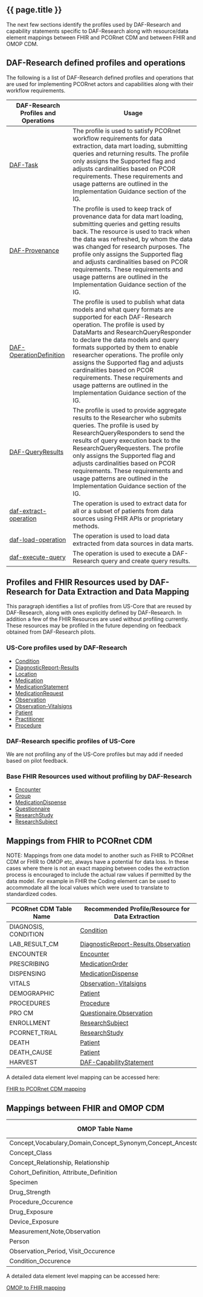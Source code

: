 ## {{ page.title }}

The next few sections identify the profiles used by DAF-Research and capability statements specific to DAF-Research along with resource/data element mappings between FHIR and PCORnet CDM and between FHIR and OMOP CDM.


## DAF-Research defined profiles and operations
The following is a list of DAF-Research defined profiles and operations that are used for implementing PCORnet actors and capabilities along with their workflow requirements.

|DAF-Research Profiles and Operations           |Usage|
|--------------------------------------------|------------------------------------------------------|
|[DAF-Task]|The profile is used to satisfy PCORnet workflow requirements for data extraction, data mart loading, submitting queries and returning results. The profile only assigns the Supported flag and adjusts cardinalities based on PCOR requirements. These requirements and usage patterns are outlined in the Implementation Guidance section of the IG.|
|[DAF-Provenance]|The profile is used to keep track of provenance data for data mart loading, submitting queries and getting results back. The resource is used to track when the data was refreshed, by whom the data was changed for research purposes. The profile only assigns the Supported flag and adjusts cardinalities based on PCOR requirements. These requirements and usage patterns are outlined in the Implementation Guidance section of the IG.|
|[DAF-OperationDefinition]|The profile is used to publish what data models and what query formats are supported for each DAF-Research operation. The profile is used by DataMarts and ResearchQueryResponder to declare the data models and query formats supported by them to enable researcher operations. The profile only assigns the Supported flag and adjusts cardinalities based on PCOR requirements. These requirements and usage patterns are outlined in the Implementation Guidance section of the IG.|
|[DAF-QueryResults]|The profile is used to provide aggregate results to the Researcher who submits queries. The profile is used by ResearchQueryResponders to send the results of query execution back to the ResearchQueryRequesters. The profile only assigns the Supported flag and adjusts cardinalities based on PCOR requirements. These requirements and usage patterns are outlined in the Implementation Guidance section of the IG.|
|[daf-extract-operation]|The operation is used to extract data for all or a subset of patients from data sources using FHIR APIs or proprietary methods.|
|[daf-load-operation]|The operation is used to load data extracted from data sources in data marts.|
|[daf-execute-query]|The operation is used to execute a DAF-Research query and create query results.|


## Profiles and FHIR Resources used by DAF-Research for Data Extraction and Data Mapping
This paragraph identifies a list of profiles from US-Core that are reused by DAF-Research, along with ones explicitly defined by DAF-Research.
In addition a few of the FHIR Resources are used without profiling currently. These resources may be profiled in the future depending on feedback obtained from DAF-Research pilots.

### US-Core profiles used by DAF-Research
* [Condition](http://build.fhir.org/ig/Healthedata1/US-Core//StructureDefinition-us-core-condition.html)
* [DiagnosticReport-Results](http://build.fhir.org/ig/Healthedata1/US-Core//StructureDefinition-us-core-diagnosticreport.html)
* [Location](http://build.fhir.org/ig/Healthedata1/US-Core//StructureDefinition-us-core-location.html)
* [Medication](http://build.fhir.org/ig/Healthedata1/US-Core//StructureDefinition-us-core-medication.html)
* [MedicationStatement](http://build.fhir.org/ig/Healthedata1/US-Core//StructureDefinition-us-core-medicationstatement.html)
* [MedicationRequest](http://build.fhir.org/ig/Healthedata1/US-Core//StructureDefinition-us-core-medicationrequest.html)
* [Observation](http://build.fhir.org/ig/Healthedata1/US-Core//StructureDefinition-us-core-observationresults.html)
* [Observation-Vitalsigns](http://build.fhir.org/observation-vitalsigns.html)
* [Patient](http://build.fhir.org/ig/Healthedata1/US-Core//StructureDefinition-us-core-patient.html)
* [Practitioner](http://build.fhir.org/ig/Healthedata1/US-Core//StructureDefinition-us-core-practitioner.html)
* [Procedure](http://build.fhir.org/ig/Healthedata1/US-Core//StructureDefinition-us-core-procedure.html)


### DAF-Research specific profiles of US-Core
We are not profiling any of the US-Core profiles but may add if needed based on pilot feedback.


### Base FHIR Resources used without profiling by DAF-Research
* [Encounter](http://build.fhir.org/encounter.html)
* [Group](http://build.fhir.org/group.html)
* [MedicationDispense](http://build.fhir.org/medicationdispense.html)
* [Questionnaire](http://build.fhir.org/questionnaire.html)
* [ResearchStudy](http://build.fhir.org/researchstudy.html)
* [ResearchSubject](http://build.fhir.org/researchsubject.html)



## Mappings from FHIR to PCORnet CDM

NOTE: Mappings from one data model to another such as FHIR to PCORnet CDM or FHIR to OMOP etc, always have a potential for data loss. In these cases where there is not an exact mapping between codes the extraction process is encouraged to include the actual raw values if permitted by the data model. For example in FHIR the Coding element can be used to accommodate all the local values which were used to translate to standardized codes.


|PCORnet CDM Table Name            |Recommended Profile/Resource for Data Extraction|
|----------------------------------|----------------------------------------|
|DIAGNOSIS, CONDITION|[Condition](http://build.fhir.org/ig/Healthedata1/US-Core//StructureDefinition-us-core-condition.html)|
|LAB_RESULT_CM|[DiagnosticReport-Results](http://build.fhir.org/ig/Healthedata1/US-Core//StructureDefinition-us-core-diagnosticreport.html),[Observation](http://build.fhir.org/ig/Healthedata1/US-Core//StructureDefinition-us-core-observationresults.html)|
|ENCOUNTER|[Encounter](http://build.fhir.org/encounter.html)|
|PRESCRIBING|[MedicationOrder](http://build.fhir.org/ig/Healthedata1/US-Core//StructureDefinition-us-core-medicationrequest.html)|
|DISPENSING|[MedicationDispense](http://build.fhir.org/medicationdispense.html)|
|VITALS|[Observation-Vitalsigns](http://build.fhir.org/observation-vitalsigns.html)|
|DEMOGRAPHIC|[Patient](http://build.fhir.org/ig/Healthedata1/US-Core//StructureDefinition-us-core-patient.html)|
|PROCEDURES|[Procedure](http://build.fhir.org/ig/Healthedata1/US-Core//StructureDefinition-us-core-procedure.html)|
|PRO CM|[Questionaire](http://build.fhir.org/questionnaire.html),[Observation](http://build.fhir.org/observation.html)|
|ENROLLMENT|[ResearchSubject](http://build.fhir.org/researchsubject.html)|
|PCORNET_TRIAL|[ResearchStudy](http://build.fhir.org/researchstudy.html)
|DEATH|[Patient](http://build.fhir.org/ig/Healthedata1/US-Core//StructureDefinition-us-core-patient.html)|
|DEATH_CAUSE|[Patient](http://build.fhir.org/ig/Healthedata1/US-Core//StructureDefinition-us-core-patient.html)|
|HARVEST|[DAF-CapabilityStatement]|


A detailed data element level mapping can be accessed here:

[FHIR to PCORnet CDM mapping](https://docs.google.com/spreadsheets/d/1Gw-j7GSlDA0rxJqpSRI6g9ZPRk7LHPnE5-AJuWd1ry0/edit#gid=1928349566)


## Mappings between FHIR and OMOP CDM

|OMOP Table Name            |Recommended Profile/Resource for Data Extraction|
|----------------------------------|----------------------------------------|
|Concept,Vocabulary,Domain,Concept_Synonym,Concept_Ancestor|[ValueSet](http://build.fhir.org/valueset.html)|
|Concept_Class|[Concept](http://build.fhir.org/dataelement.html)|
|Concept_Relationship, Relationship|[ConceptMap](http://build.fhir.org/conceptmap.html)|
|Cohort_Definition, Attribute_Definition|[Group](http://build.fhir.org/group.html)|
|Specimen|[Specimen](http://build.fhir.org/specimen.html)|
|Drug_Strength|[Medication](http://build.fhir.org/ig/Healthedata1/US-Core//StructureDefinition-us-core-medication.html)|
|Procedure_Occurence|[Procedure](http://build.fhir.org/ig/Healthedata1/US-Core//StructureDefinition-us-core-procedure.html)|
|Drug_Exposure|[MedicationOrder](http://build.fhir.org/ig/Healthedata1/US-Core//StructureDefinition-us-core-medicationrequest.html),[MedicationStatement](http://build.fhir.org/ig/Healthedata1/US-Core//StructureDefinition-us-core-medicationstatement.html),[Immunization](http://build.fhir.org/ig/Healthedata1/US-Core//StructureDefinition-us-core-immunization.html)|
|Device_Exposure|[Procedure](http://build.fhir.org/ig/Healthedata1/US-Core//StructureDefinition-us-core-procedure.html),[Device](http://build.fhir.org/ig/Healthedata1/US-Core//StructureDefinition-us-core-device.html)|
|Measurement,Note,Observation|[Observation](http://build.fhir.org/ig/Healthedata1/US-Core//StructureDefinition-us-core-observationresults.html)|
|Person|[Patient](http://build.fhir.org/ig/Healthedata1/US-Core//StructureDefinition-us-core-patient.html)|
|Observation_Period, Visit_Occurence|[Encounter](http://build.fhir.org/encounter.html)|
|Condition_Occurence|[Condition](http://build.fhir.org/ig/Healthedata1/US-Core//StructureDefinition-us-core-condition.html)|

A detailed data element level mapping can be accessed here:

[OMOP to FHIR mapping](https://docs.google.com/spreadsheets/d/11ZmwGxnXViLkTVdX5Vi0FP-Gh4AD2HZEfYOhzZptZfw/edit#gid=0)




[US-Core]: http://build.fhir.org/ig/Healthedata1/US-Core//index.html
[DAF-Research]: daf-research.html
[Office of the National Coordinator (ONC)]: http://www.healthit.gov/newsroom/about-onc
[ONC]: http://www.healthit.gov/newsroom/about-onc
[Data Access Framework]: http://wiki.siframework.org/Data+Access+Framework+Homepage
[DAF]: http://wiki.siframework.org/Data+Access+Framework+Homepage
[PCORI]:  http://www.pcori.org
[PCORnet]: http://www.pcornet.org/
[Argonaut]: http://argonautwiki.hl7.org/index.php?title=Main_Page*
[ASPE]: https://aspe.hhs.gov/
[DAF-Research-intro]: index.html
[C1, C2, C3, C4]: index.html
[Data Source Conformance]: CapabilityStatement-daf-datasource.html
[Data Mart Conformance]: CapabilityStatement-daf-datamart.html
[Research Query Composer Conformance]: CapabilityStatement-daf-research-queryrequester.html
[Research Query Responder Conformance]: CapabilityStatement-daf-research-queryresponder.html
[daf-extract-operation]: OperationDefinition-daf-extract.html
[daf-load-operation]: OperationDefinition-daf-load.html
[daf-execute-query]: OperationDefinition-daf-execute-query.html
[DAF-Task]: StructureDefinition-daf-task.html
[DAF-Provenance]: StructureDefinition-daf-provenance.html
[DAF-OperationDefinition]: StructureDefinition-daf-operationdefinition.html
[DAF-CapabilityStatement]: StructureDefinition-daf-capabilitystatement.html
[DAF-QueryResults]: StructureDefinition-daf-queryresults.html
[PCORnet CDM]: http://pcornet.org/pcornet-common-data-model/
[OMOP CDM]: http://omop.org/CDM
[PCORnet]: http://www.pcornet.org/
[HHS de-identification guidance]: https://www.hhs.gov/hipaa/for-professionals/privacy/special-topics/de-identification/
